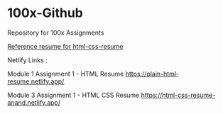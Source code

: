 # 100x-Github
Repository for 100x Assignments

[Reference resume for html-css-resume](./resources/Anand%20Sondhiya%20-%20Resume_page-0001.jpg)


Netlify Links :

Module 1
Assignment 1 - HTML Resume
 https://plain-html-resume.netlify.app/

Module 3 
Assignment 1 - HTML CSS Resume
 https://html-css-resume-anand.netlify.app/